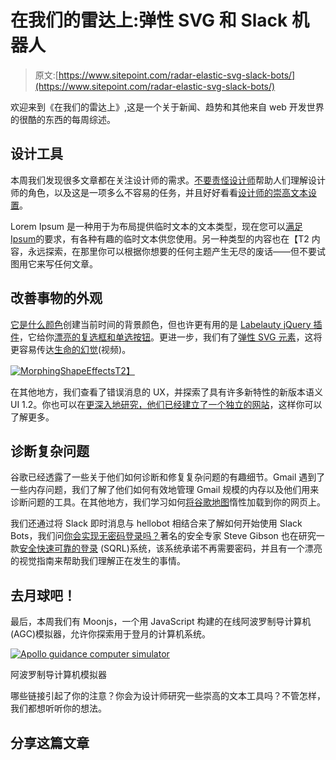 # 在我们的雷达上:弹性 SVG 和 Slack 机器人

> 原文:[https://www.sitepoint.com/radar-elastic-svg-slack-bots/](https://www.sitepoint.com/radar-elastic-svg-slack-bots/)

欢迎来到《在我们的雷达上》,这是一个关于新闻、趋势和其他来自 web 开发世界的很酷的东西的每周综述。

## 设计工具

本周我们发现很多文章都在关注设计师的需求。[不要责怪设计师](https://medium.com/@shipitgood/dont-blame-the-designer-967324853676)帮助人们理解设计师的角色，以及这是一项多么不容易的任务，并且好好看看[设计师的崇高文本设置](https://medium.com/design-notes/a-designers-sublime-text-setup-e3963f8d79da)。

Lorem Ipsum 是一种用于为布局提供临时文本的文本类型，现在您可以[满足 Ipsum](http://meettheipsums.com/)的要求，有各种有趣的临时文本供您使用。另一种类型的内容也在【T2 内容，永远探索，在那里你可以根据你想要的任何主题产生无尽的废话——但不要试图用它来写任何文章。

## 改善事物的外观

[它是什么颜色](http://whatcolourisit.scn9a.org/)创建当前时间的背景颜色，但也许更有用的是 [Labelauty jQuery 插件](https://github.com/fntneves/jquery-labelauty)，它给你[漂亮的复选框和单选按钮](http://fntneves.github.io/jquery-labelauty/)。更进一步，我们有了[弹性 SVG 元素](http://tympanus.net/codrops/2014/12/15/elastic-svg-elements/)，这将更容易传达[生命的幻觉](https://vimeo.com/93206523)(视频)。

[![MorphingShapeEffects](../Images/e16d026edf4fea0a60a9383824055596.png)T2】](http://tympanus.net/codrops/2014/12/15/elastic-svg-elements/)

在其他地方，我们查看了错误消息的 UX，并探索了具有许多新特性的新版本语义 UI 1.2。你也可以在[更深入地研究，他们已经建立了一个独立的网站](http://learnsemantic.com/)，这样你可以了解更多。

## 诊断复杂问题

谷歌已经透露了一些关于他们如何诊断和修复复杂问题的有趣细节。Gmail 遇到了一些内存问题，我们了解了他们如何有效地管理 Gmail 规模的内存以及他们用来诊断问题的工具。在其他地方，我们学习如何[将谷歌地图](http://osvaldas.info/lazy-loading-google-maps)惰性加载到你的网页上。

我们还通过将 Slack 即时消息与 hellobot 相结合来了解如何开始使用 Slack Bots，我们问[你会实现无密码登录吗？](https://www.sitepoint.com/implement-passwordless-login/)著名的安全专家 Steve Gibson 也在研究一款[安全快速可靠的登录](https://www.grc.com/sqrl/sqrl.htm) (SQRL)系统，该系统承诺不再需要密码，并且有一个漂亮的视觉指南来帮助我们理解正在发生的事情。

## 去月球吧！

最后，本周我们有 Moonjs，一个用 JavaScript 构建的在线阿波罗制导计算机(AGC)模拟器，允许你探索用于登月的计算机系统。

[![Apollo guidance computer simulator](../Images/4a22ca316ce540d3be7627ab40447ba6.png)](http://svtsim.com/moonjs/agc.html)

阿波罗制导计算机模拟器

哪些链接引起了你的注意？你会为设计师研究一些崇高的文本工具吗？不管怎样，我们都想听听你的想法。

## 分享这篇文章
